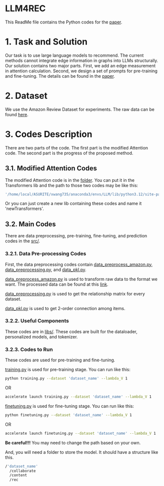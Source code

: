 # LLM4REC

This ReadMe file contains the Python codes for the [paper](https://arxiv.org/abs/2402.09617).

# 1. Task and Solution
Our task is to use large language models to recommend.
The current methods cannot integrate edge information in graphs into LLMs structurally. Our solution contains two major parts. First, we add an edge measurement in attention calculation. Second, we design a set of prompts for pre-training and fine-tuning. The details can be found in the [paper](https://arxiv.org/abs/2402.09617).

# 2. Dataset
We use the Amazon Review Dataset for experiments. The raw data can be found [here](https://nijianmo.github.io/amazon/index.html).

# 3. Codes Description
There are two parts of the code. The first part is the modified Attention code. The second part is the progress of the proposed method.

## 3.1. Modified Attention Codes
The modified Attention code is in the [folder](modified_transformer/). You can put it in the Transformers lib and the path to those two codes may be like this:

```bash
'/home/local/ASURITE/xwang735/anaconda3/envs/LLM/lib/python3.12/site-packages/transformers/models/gpt2'
```

Or you can just create a new lib containing these codes and name it 'newTransformers'.

## 3.2. Main Codes
There are data preprocessing, pre-training, fine-tuning, and prediction codes in the [src/](src/). 

### 3.2.1. Data Pre-processing Codes
First, the data preprocessing codes contain [data_preprocess_amazon.py](src/data_preprocess_amazon.py), [data_preprocessing.py](src/data_preprocessing.py), and [data_pkl.py](src/data_pkl.py).

[data_preprocess_amazon.py](src/data_preprocess_amazon.py) is used to transform raw data to the format we want. The processed data can be found at this [link]().

[data_preprocessing.py](src/data_preprocessing.py) is used to get the relationship matrix for every dataset.

[data_pkl.py](src/data_pkl.py) is used to get 2-order connection among items.

### 3.2.2. Useful Components
These codes are in [libs/](src/libs/). These codes are built for the dataloader, personalized models, and tokenizer.

### 3.2.3. Codes to Run
These codes are used for pre-training and fine-tuning.

[training.py](src/training.py) is used for pre-training stage. You can run like this:

```bash
python training.py --dataset 'dataset_name' --lambda_V 1
```
OR
```bash
accelerate launch training.py --dataset 'dataset_name' --lambda_V 1
```

[finetuning.py](src/finetuning.py) is used for fine-tuning stage. You can run like this:

```bash
python finetuning.py --dataset 'dataset_name' --lambda_V 1
```
OR
```bash
accelerate launch finetuning.py --dataset 'dataset_name' --lambda_V 1
```

**Be careful!!!** 
You may need to change the path based on your own.

And, you will need a folder to store the model. It should have a structure like this.

```bash
/'dataset_name'
  /collaborate
  /content
  /rec
```



